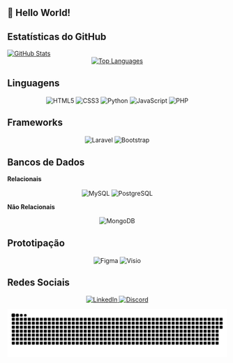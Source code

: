 ## 🔮 Hello World!
          
## Estatísticas do GitHub
<div align="left">
  <a href="https://github.com/T-TheV">
    <img src="https://github-readme-stats.vercel.app/api?username=T-TheV&show_icons=true&theme=blue-green" alt="GitHub Stats" 
  </a>
</div>
<div align="center">
  <a href="https://github.com/T-TheV">
    <img align src="https://github-readme-stats.vercel.app/api/top-langs/?username=T-TheV&layout=compact&show_icons=true&theme=blue-green" alt="Top Languages" 
  </a>
</div>

<!-- ## Profile Image -->
<div align="left">
  <a href="https://github.com/T-TheV">
    <!--<img src="https://github.com/T-TheV/T-TheV/blob/main/.github/workflows/kek-angry.gif?raw=true" alt="Profile Image" width="220" height="190" align="center"> -->
  </a>
</div>

## Linguagens  
<div align="center">  
  <img src="https://cdn.jsdelivr.net/gh/devicons/devicon/icons/html5/html5-original-wordmark.svg" alt="HTML5" width="60" height="80" align="center">  
  <img src="https://cdn.jsdelivr.net/gh/devicons/devicon/icons/css3/css3-original-wordmark.svg" alt="CSS3" width="60" height="80" align="center">  
  <img src="https://cdn.jsdelivr.net/gh/devicons/devicon/icons/python/python-original-wordmark.svg" alt="Python" width="60" height="80" align="center">  
  <img src="https://cdn.jsdelivr.net/gh/devicons/devicon/icons/javascript/javascript-original.svg" alt="JavaScript" width="60" height="80" align="center">  
  <img src="https://cdn.jsdelivr.net/gh/devicons/devicon/icons/php/php-original.svg" alt="PHP" width="60" height="80" align="center">  
</div>  

## Frameworks  
<div align="center">  
  <img src="https://www.svgrepo.com/show/353985/laravel.svg" alt="Laravel" width="60" height="80" align="center">  
  <img src="https://cdn.jsdelivr.net/gh/devicons/devicon/icons/bootstrap/bootstrap-original.svg" alt="Bootstrap" width="60" height="80" align="center">  
</div>  

## Bancos de Dados  
**Relacionais**  
<div align="center">  
  <img src="https://cdn.jsdelivr.net/gh/devicons/devicon/icons/mysql/mysql-original-wordmark.svg" alt="MySQL" width="60" height="80" align="center">  
  <img src="https://cdn.jsdelivr.net/gh/devicons/devicon/icons/postgresql/postgresql-original-wordmark.svg" alt="PostgreSQL" width="60" height="80" align="center">  
</div>  

**Não Relacionais**  
<div align="center">  
  <img src="https://cdn.jsdelivr.net/gh/devicons/devicon/icons/mongodb/mongodb-original-wordmark.svg" alt="MongoDB" width="60" height="80" align="center">  
</div>

## Prototipação  
<div align="center">  
  <img src="https://cdn.jsdelivr.net/gh/devicons/devicon/icons/figma/figma-original.svg" alt="Figma" width="60" height="80" align="center">  
  <img src="https://upload.wikimedia.org/wikipedia/commons/6/64/Microsoft_Office_Visio_%282019%29.svg" alt="Visio" width="60" height="80" align="center">  
</div>




## Redes Sociais
<div align="center">
  <a href="https://www.linkedin.com/in/david-jardim/">
    <img src="https://img.shields.io/badge/LinkedIn-0077B5?style=for-the-badge&logo=linkedin&logoColor=white" alt="LinkedIn" 
  </a>
  <a href="https://discordapp.com/users/othev">
    <img src="https://img.shields.io/badge/Discord-7289DA?style=for-the-badge&logo=discord&logoColor=white" alt="Discord" 
  </a>
</div>
<picture>
  <source
    media="(prefers-color-scheme: dark)"
    srcset="https://github.com/T-TheV/T-TheV/blob/output/github-contribution-grid-snake.svg"
  />

  <img
    alt="snake animation"
    src="https://github.com/T-TheV/T-TheV/blob/11c075cb5e15fa07f70e83a7beaf0f78b4a56795/docker/github-contribution-grid-snake-dark.svg"
  />
</picture>

